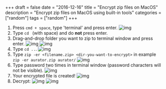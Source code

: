 +++
draft = false
date = "2016-12-16"
title = "Encrypt zip files on MacOS"
description = "Encrypt zip files on MacOS using built-in tools"
categories = ["random"]
tags = ["random"]
+++

<!-- 1. Naciśnij `cmd + spacja`, wpisz 'terminal' i naciśnij enter.
![img](/img/zip/001-zip.png)
1. Wpisz `cd ` (ze spacją na końcu) i **nie** wciskaj enter.
1. Przeniś za pomocą metody drag-and-drop (przeciągnij-i-upuść) folder do okienka terminala, który chcesz spakować i naciśnij enter.
![img](/img/zip/002-zip.png)
![img](/img/zip/003-zip.png)
1. Wpisz `cd ..`.
![img](/img/zip/004-zip.png)
1. Wpisz `zip -er <filename.zip> <dir-you-want-to-encrypt>` przykład: `zip -er aurator.zip aurator/`
![img](/img/zip/005-zip.png)
1. Wpisz hasło dwa razy w okienku terminala (znaki hasła nie będą widoczne).
![img](/img/zip/006-zip.png)
1. Zaszyfrowany plik zip został stworzony.
![img](/img/zip/008-zip.png)
1. Odszyfrowywanie:
![img](/img/zip/009-zip.png)
![img](/img/zip/010-zip.png) -->

1. Press `cmd + space`, type 'terminal' and press enter.
![img](/img/zip/001-zip.png)
1. Type `cd ` (with space) and do **not** press enter.
1. Drag-and-drop folder you want to zip to terminal window and press enter.
![img](/img/zip/002-zip.png)
![img](/img/zip/003-zip.png)
1. Type `cd ..`.
![img](/img/zip/004-zip.png)
1. Type `zip -er <filename.zip> <dir-you-want-to-encrypt>` in example `zip -er aurator.zip aurator/`
![img](/img/zip/005-zip.png)
1. Type password two times in terminal window (password characters will not be visible).
![img](/img/zip/006-zip.png)
1. Your encrypted file is created!
![img](/img/zip/008-zip.png)
1. Decrypt:
![img](/img/zip/009-zip.png)
![img](/img/zip/010-zip.png)